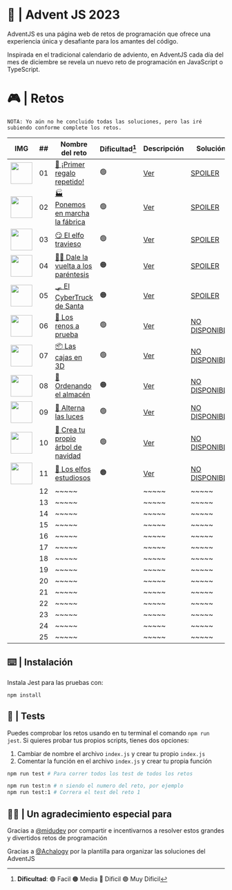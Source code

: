 # 🌟 | Advent JS 2023

AdventJS es una página web de retos de programación que ofrece una experiencia única y desafiante para los amantes del código.

Inspirada en el tradicional calendario de adviento, en AdventJS cada día del mes de diciembre se revela un nuevo reto de programación en JavaScript o TypeScript.

# 🎮 | Retos

```
NOTA: Yo aún no he concluido todas las soluciones, pero las iré subiendo conforme complete los retos.
```

| IMG                                                                                              | ##  | Nombre del reto                                                                 | Dificultad[^1] | Descripción                                                                                 | Solución                                                                                      |
| ------------------------------------------------------------------------------------------------ | :-: | ------------------------------------------------------------------------------- | -------------- | ------------------------------------------------------------------------------------------- | --------------------------------------------------------------------------------------------- |
| <img src="https://adventjs.dev/challenges-2023/1.png" width="50" style="object-fit: contain;" /> | 01  | [🎁 ¡Primer regalo repetido!](https://adventjs.dev/es/challenges/2023/1)        | 🟢             | [Ver](https://github.com/CarlosUlisesOchoa/advent-js-2023/blob/main/retos/reto-1/README.md) | [SPOILER](https://github.com/CarlosUlisesOchoa/advent-js-2023/blob/main/retos/reto-1/main.ts)
| <img src="https://adventjs.dev/challenges-2023/2.png" width="50" style="object-fit: contain;" /> | 02  | [🏭 Ponemos en marcha la fábrica](https://adventjs.dev/es/challenges/2023/2)    | 🟢             | [Ver](https://github.com/CarlosUlisesOchoa/advent-js-2023/blob/main/retos/reto-2/README.md) | [SPOILER](https://github.com/CarlosUlisesOchoa/advent-js-2023/blob/main/retos/reto-2/main.ts) 
| <img src="https://adventjs.dev/challenges-2023/3.png" width="50" style="object-fit: contain;" /> | 03  | [😏 El elfo travieso](https://adventjs.dev/es/challenges/2023/3)                | 🟢             | [Ver](https://github.com/CarlosUlisesOchoa/advent-js-2023/blob/main/retos/reto-3/README.md) | [SPOILER](https://github.com/CarlosUlisesOchoa/advent-js-2023/blob/main/retos/reto-3/main.ts) 
| <img src="https://adventjs.dev/challenges-2023/4.png" width="50" style="object-fit: contain;" /> | 04  | [😵‍💫 Dale la vuelta a los paréntesis](https://adventjs.dev/es/challenges/2023/4) | 🟠             | [Ver](https://github.com/CarlosUlisesOchoa/advent-js-2023/blob/main/retos/reto-4/README.md) | [SPOILER](https://github.com/CarlosUlisesOchoa/advent-js-2023/blob/main/retos/reto-4/main.ts) 
| <img src="https://adventjs.dev/challenges-2023/5.png" width="50" style="object-fit: contain;" /> | 05  | [🛷 El CyberTruck de Santa](https://adventjs.dev/es/challenges/2023/5)          | 🟠             | [Ver](https://github.com/CarlosUlisesOchoa/advent-js-2023/blob/main/retos/reto-5/README.md) | [SPOILER](https://github.com/CarlosUlisesOchoa/advent-js-2023/blob/main/retos/reto-5/main.ts)
| <img src="https://adventjs.dev/challenges-2023/6.png" width="50" style="object-fit: contain;" /> | 06  | [🦌 Los renos a prueba](https://adventjs.dev/es/challenges/2023/6)              | 🟢             | [Ver](https://adventjs.dev/es/challenges/2023/6) | [NO DISPONIBLE](#!) 
| <img src="https://adventjs.dev/challenges-2023/7.png" width="50" style="object-fit: contain;" /> | 07  | [📦 Las cajas en 3D](https://adventjs.dev/es/challenges/2023/7)                 | 🟢             | [Ver](https://adventjs.dev/es/challenges/2023/7) | [NO DISPONIBLE](#!) 
| <img src="https://adventjs.dev/challenges-2023/8.png" width="50" style="object-fit: contain;" /> | 08  | [🏬 Ordenando el almacén](https://adventjs.dev/es/challenges/2023/8)            | 🟠             | [Ver](https://adventjs.dev/es/challenges/2023/8) | [NO DISPONIBLE](#!) 
| <img src="https://adventjs.dev/challenges-2023/9.png" width="50" style="object-fit: contain;" /> | 09  | [🚦 Alterna las luces](https://adventjs.dev/es/challenges/2023/9)               | 🟢             | [Ver](https://adventjs.dev/es/challenges/2023/9) | [NO DISPONIBLE](#!) 
| <img src="https://adventjs.dev/challenges-2023/10.png" width="50" style="object-fit: contain;" /> | 10  | [🎄 Crea tu propio árbol de navidad](https://adventjs.dev/es/challenges/2023/10) | 🟢             | [Ver](https://adventjs.dev/es/challenges/2023/9) | [NO DISPONIBLE](#!)
| <img src="https://adventjs.dev/challenges-2023/11.png" width="50" style="object-fit: contain;" /> | 11  | [📖 Los elfos estudiosos](https://adventjs.dev/es/challenges/2023/11)            | 🟠             | [Ver](https://adventjs.dev/es/challenges/2023/10) | [NO DISPONIBLE](#!)
|                                                                                                  | 12  | ~~~~~                                                                           |                | ~~~~~ | ~~~~~                                                                              
|                                                                                                  | 13  | ~~~~~                                                                           |                | ~~~~~ | ~~~~~                                                                              
|                                                                                                  | 14  | ~~~~~                                                                           |                | ~~~~~ | ~~~~~                                                                              
|                                                                                                  | 15  | ~~~~~                                                                           |                | ~~~~~ | ~~~~~                                                                              
|                                                                                                  | 16  | ~~~~~                                                                           |                | ~~~~~ | ~~~~~                                                                              
|                                                                                                  | 17  | ~~~~~                                                                           |                | ~~~~~ | ~~~~~                                                                              
|                                                                                                  | 18  | ~~~~~                                                                           |                | ~~~~~ | ~~~~~                                                                              
|                                                                                                  | 19  | ~~~~~                                                                           |                | ~~~~~ | ~~~~~                                                                              
|                                                                                                  | 20  | ~~~~~                                                                           |                | ~~~~~ | ~~~~~                                                                              
|                                                                                                  | 21  | ~~~~~                                                                           |                | ~~~~~ | ~~~~~                                                                              
|                                                                                                  | 22  | ~~~~~                                                                           |                | ~~~~~ | ~~~~~                                                                              
|                                                                                                  | 23  | ~~~~~                                                                           |                | ~~~~~ | ~~~~~                                                                              
|                                                                                                  | 24  | ~~~~~                                                                           |                | ~~~~~ | ~~~~~                                                                              
|                                                                                                  | 25  | ~~~~~                                                                           |                | ~~~~~ | ~~~~~                                                                              

[^1]: **Dificultad**: 🟢 Facil 🟠 Media 🔴 Dificil 🟣 Muy Dificil

## ⌨️ | Instalación

Instala Jest para las pruebas con:

`npm install`

## 🧪 | Tests

Puedes comprobar los retos usando en tu terminal el comando `npm run jest`.
Si quieres probar tus propios scripts, tienes dos opciones:

1. Cambiar de nombre el archivo `index.js` y crear tu propio `index.js`
2. Comentar la función en el archivo `index.js` y crear tu propia función

```bash
npm run test # Para correr todos los test de todos los retos

npm run test:n # n siendo el numero del reto, por ejemplo
npm run test:1 # Correra el test del reto 1
```

## 🙏🏻 | Un agradecimiento especial para

Gracias a [@midudev](https://github.com/midudev) por compartir e incentivarnos a resolver estos grandes y divertidos retos de programación

Gracias a [@Achalogy](https://github.com/Achalogy) por la plantilla para organizar las soluciones del AdventJS
